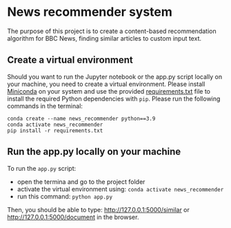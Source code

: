 # News recommender system

The purpose of this project is to create a content-based recommendation algorithm for BBC News, finding similar articles to custom input text.

## Create a virtual environment

Should you want to run the Jupyter notebook or the app.py script  locally on your machine, you need to create a virtual environment. Please install [Miniconda](https://docs.conda.io/en/latest/miniconda.html) on your system and use the provided [requirements.txt](https://github.com/pxydi/News_recommender_API/blob/main/requirements.txt) file to install the required Python dependencies with `pip`. Please run the following commands in the terminal:
```
conda create --name news_recommender python==3.9
conda activate news_recommender
pip install -r requirements.txt
```
## Run the app.py locally on your machine

To run the `app.py` script:
* open the termina and go to the project folder
* activate the virtual environment using: `conda activate news_recommender`
* run this command: `python app.py`

Then, you should be able to type: http://127.0.0.1:5000/similar or http://127.0.0.1:5000/document in the browser.
